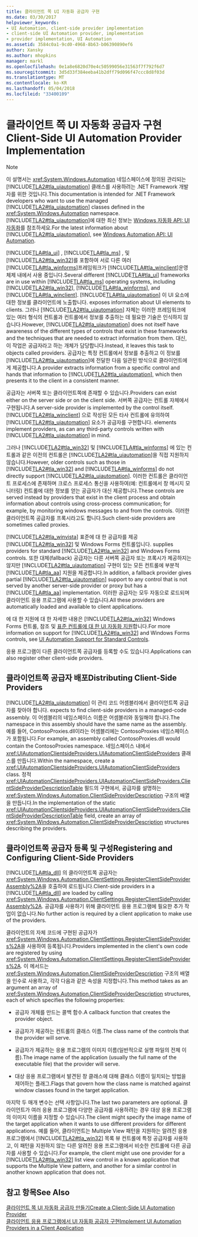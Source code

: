 ```yaml
---
title: 클라이언트 쪽 UI 자동화 공급자 구현
ms.date: 03/30/2017
helpviewer_keywords:
- UI Automation, client-side provider implementation
- client-side UI Automation provider, implementation
- provider implementation, UI Automation
ms.assetid: 3584c0a1-9cd0-4968-8b63-b06390890ef6
author: Xansky
ms.author: mhopkins
manager: markl
ms.openlocfilehash: 0e1a8e6820d70e4c50599056e31563f7f792f6d7
ms.sourcegitcommit: 3d5d33f384eeba41b2dff79d096f47ccc8d8f03d
ms.translationtype: MT
ms.contentlocale: ko-KR
ms.lasthandoff: 05/04/2018
ms.locfileid: "33400109"
---
```

# <a name="client-side-ui-automation-provider-implementation"></a><span data-ttu-id="062ef-102">클라이언트 쪽 UI 자동화 공급자 구현</span><span class="sxs-lookup"><span data-stu-id="062ef-102">Client-Side UI Automation Provider Implementation</span></span>
> [!NOTE]
>  <span data-ttu-id="062ef-103">이 설명서는 <xref:System.Windows.Automation> 네임스페이스에 정의된 관리되는 [!INCLUDE[TLA2#tla_uiautomation](../../../includes/tla2sharptla-uiautomation-md.md)] 클래스를 사용하려는 .NET Framework 개발자를 위한 것입니다.</span><span class="sxs-lookup"><span data-stu-id="062ef-103">This documentation is intended for .NET Framework developers who want to use the managed [!INCLUDE[TLA2#tla_uiautomation](../../../includes/tla2sharptla-uiautomation-md.md)] classes defined in the <xref:System.Windows.Automation> namespace.</span></span> <span data-ttu-id="062ef-104">[!INCLUDE[TLA2#tla_uiautomation](../../../includes/tla2sharptla-uiautomation-md.md)]에 대한 최신 정보는 [Windows 자동화 API: UI 자동화](http://go.microsoft.com/fwlink/?LinkID=156746)를 참조하세요.</span><span class="sxs-lookup"><span data-stu-id="062ef-104">For the latest information about [!INCLUDE[TLA2#tla_uiautomation](../../../includes/tla2sharptla-uiautomation-md.md)], see [Windows Automation API: UI Automation](http://go.microsoft.com/fwlink/?LinkID=156746).</span></span>  
  
 <span data-ttu-id="062ef-105">[!INCLUDE[TLA#tla_ui](../../../includes/tlasharptla-ui-md.md)] , [!INCLUDE[TLA#tla_ms](../../../includes/tlasharptla-ms-md.md)] , 및 [!INCLUDE[TLA2#tla_win32](../../../includes/tla2sharptla-win32-md.md)]를 포함하여 서로 다른 여러 [!INCLUDE[TLA#tla_winforms](../../../includes/tlasharptla-winforms-md.md)]프레임워크가 [!INCLUDE[TLA#tla_winclient](../../../includes/tlasharptla-winclient-md.md)]운영 체제 내에서 사용 중입니다.</span><span class="sxs-lookup"><span data-stu-id="062ef-105">Several different [!INCLUDE[TLA#tla_ui](../../../includes/tlasharptla-ui-md.md)] frameworks are in use within [!INCLUDE[TLA#tla_ms](../../../includes/tlasharptla-ms-md.md)] operating systems, including [!INCLUDE[TLA2#tla_win32](../../../includes/tla2sharptla-win32-md.md)], [!INCLUDE[TLA#tla_winforms](../../../includes/tlasharptla-winforms-md.md)], and [!INCLUDE[TLA#tla_winclient](../../../includes/tlasharptla-winclient-md.md)].</span></span> [!INCLUDE[TLA#tla_uiautomation](../../../includes/tlasharptla-uiautomation-md.md)]<span data-ttu-id="062ef-106"> 이 UI 요소에 대한 정보를 클라이언트에 노출합니다.</span><span class="sxs-lookup"><span data-stu-id="062ef-106"> exposes information about UI elements to clients.</span></span> <span data-ttu-id="062ef-107">그러나 [!INCLUDE[TLA2#tla_uiautomation](../../../includes/tla2sharptla-uiautomation-md.md)] 자체는 이러한 프레임워크에 있는 여러 형식의 컨트롤과 컨트롤에서 정보를 추출하는 데 필요한 기술은 인식하지 않습니다.</span><span class="sxs-lookup"><span data-stu-id="062ef-107">However, [!INCLUDE[TLA2#tla_uiautomation](../../../includes/tla2sharptla-uiautomation-md.md)] does not itself have awareness of the different types of controls that exist in these frameworks and the techniques that are needed to extract information from them.</span></span> <span data-ttu-id="062ef-108">대신, 이 작업은 공급자라고 하는 개체가 담당합니다.</span><span class="sxs-lookup"><span data-stu-id="062ef-108">Instead, it leaves this task to objects called providers.</span></span> <span data-ttu-id="062ef-109">공급자는 특정 컨트롤에서 정보를 추출하고 이 정보를 [!INCLUDE[TLA2#tla_uiautomation](../../../includes/tla2sharptla-uiautomation-md.md)]에 전달한 다음 일관된 방식으로 클라이언트에게 제공합니다.</span><span class="sxs-lookup"><span data-stu-id="062ef-109">A provider extracts information from a specific control and hands that information to [!INCLUDE[TLA2#tla_uiautomation](../../../includes/tla2sharptla-uiautomation-md.md)], which then presents it to the client in a consistent manner.</span></span>  
  
 <span data-ttu-id="062ef-110">공급자는 서버쪽 또는 클라이언트쪽에 존재할 수 있습니다.</span><span class="sxs-lookup"><span data-stu-id="062ef-110">Providers can exist either on the server side or on the client side.</span></span> <span data-ttu-id="062ef-111">서버쪽 공급자는 컨트롤 자체에서 구현됩니다.</span><span class="sxs-lookup"><span data-stu-id="062ef-111">A server-side provider is implemented by the control itself.</span></span> [!INCLUDE[TLA2#tla_winclient](../../../includes/tla2sharptla-winclient-md.md)]<span data-ttu-id="062ef-112"> 으로 작성된 모든 타사 컨트롤에 유의하여 [!INCLUDE[TLA2#tla_uiautomation](../../../includes/tla2sharptla-uiautomation-md.md)] 요소가 공급자를 구현합니다.</span><span class="sxs-lookup"><span data-stu-id="062ef-112"> elements implement providers, as can any third-party controls written with [!INCLUDE[TLA2#tla_uiautomation](../../../includes/tla2sharptla-uiautomation-md.md)] in mind.</span></span>  
  
 <span data-ttu-id="062ef-113">그러나 [!INCLUDE[TLA2#tla_win32](../../../includes/tla2sharptla-win32-md.md)] 및 [!INCLUDE[TLA#tla_winforms](../../../includes/tlasharptla-winforms-md.md)] 에 있는 컨트롤과 같은 이전의 컨트롤은 [!INCLUDE[TLA2#tla_uiautomation](../../../includes/tla2sharptla-uiautomation-md.md)]을 직접 지원하지 않습니다.</span><span class="sxs-lookup"><span data-stu-id="062ef-113">However, older controls such as those in [!INCLUDE[TLA2#tla_win32](../../../includes/tla2sharptla-win32-md.md)] and [!INCLUDE[TLA#tla_winforms](../../../includes/tlasharptla-winforms-md.md)] do not directly support [!INCLUDE[TLA2#tla_uiautomation](../../../includes/tla2sharptla-uiautomation-md.md)].</span></span> <span data-ttu-id="062ef-114">이러한 컨트롤은 클라이언트 프로세스에 존재하며 크로스 프로세스 통신을 사용하여(예: 컨트롤에서 창 메시지 모니터링) 컨트롤에 대한 정보를 얻는 공급자가 대신 제공합니다.</span><span class="sxs-lookup"><span data-stu-id="062ef-114">These controls are served instead by providers that exist in the client process and obtain information about controls using cross-process communication; for example, by monitoring windows messages to and from the controls.</span></span> <span data-ttu-id="062ef-115">이러한 클라이언트쪽 공급자를 프록시라고도 합니다.</span><span class="sxs-lookup"><span data-stu-id="062ef-115">Such client-side providers are sometimes called proxies.</span></span>  
  
 [!INCLUDE[TLA2#tla_winvista](../../../includes/tla2sharptla-winvista-md.md)]<span data-ttu-id="062ef-116"> 표준에 대 한 공급자를 제공 [!INCLUDE[TLA2#tla_win32](../../../includes/tla2sharptla-win32-md.md)] 및 Windows Forms 컨트롤입니다.</span><span class="sxs-lookup"><span data-stu-id="062ef-116"> supplies providers for standard [!INCLUDE[TLA2#tla_win32](../../../includes/tla2sharptla-win32-md.md)] and Windows Forms controls.</span></span> <span data-ttu-id="062ef-117">또한 대체(fallback) 공급자는 다른 서버쪽 공급자 또는 프록시가 제공하지는 않지만 [!INCLUDE[TLA2#tla_uiautomation](../../../includes/tla2sharptla-uiautomation-md.md)] 구현이 있는 모든 컨트롤에 부분적 [!INCLUDE[TLA#tla_aa](../../../includes/tlasharptla-aa-md.md)] 지원을 제공합니다.</span><span class="sxs-lookup"><span data-stu-id="062ef-117">In addition, a fallback provider gives partial [!INCLUDE[TLA2#tla_uiautomation](../../../includes/tla2sharptla-uiautomation-md.md)] support to any control that is not served by another server-side provider or proxy but has a [!INCLUDE[TLA#tla_aa](../../../includes/tlasharptla-aa-md.md)] implementation.</span></span> <span data-ttu-id="062ef-118">이러한 공급자는 모두 자동으로 로드되며 클라이언트 응용 프로그램에 사용할 수 있습니다.</span><span class="sxs-lookup"><span data-stu-id="062ef-118">All these providers are automatically loaded and available to client applications.</span></span>  
  
 <span data-ttu-id="062ef-119">에 대 한 지원에 대 한 자세한 내용은 [!INCLUDE[TLA2#tla_win32](../../../includes/tla2sharptla-win32-md.md)] Windows Forms 컨트롤, 참조 및 [표준 컨트롤에 대 한 UI 자동화 지원](../../../docs/framework/ui-automation/ui-automation-support-for-standard-controls.md)합니다.</span><span class="sxs-lookup"><span data-stu-id="062ef-119">For more information on support for [!INCLUDE[TLA2#tla_win32](../../../includes/tla2sharptla-win32-md.md)] and Windows Forms controls, see [UI Automation Support for Standard Controls](../../../docs/framework/ui-automation/ui-automation-support-for-standard-controls.md).</span></span>  
  
 <span data-ttu-id="062ef-120">응용 프로그램이 다른 클라이언트쪽 공급자를 등록할 수도 있습니다.</span><span class="sxs-lookup"><span data-stu-id="062ef-120">Applications can also register other client-side providers.</span></span>  
  
<a name="Distributing_Client-Side_Providers"></a>   
## <a name="distributing-client-side-providers"></a><span data-ttu-id="062ef-121">클라이언트쪽 공급자 배포</span><span class="sxs-lookup"><span data-stu-id="062ef-121">Distributing Client-Side Providers</span></span>  
 [!INCLUDE[TLA2#tla_uiautomation](../../../includes/tla2sharptla-uiautomation-md.md)]<span data-ttu-id="062ef-122"> 이 관리 코드 어셈블리에서 클라이언트쪽 공급자를 찾아야 합니다.</span><span class="sxs-lookup"><span data-stu-id="062ef-122"> expects to find client-side providers in a managed-code assembly.</span></span> <span data-ttu-id="062ef-123">이 어셈블리의 네임스페이스 이름은 어셈블리와 동일해야 합니다.</span><span class="sxs-lookup"><span data-stu-id="062ef-123">The namespace in this assembly should have the same name as the assembly.</span></span> <span data-ttu-id="062ef-124">예를 들어, ContosoProxies.dll이라는 어셈블리에는 ContosoProxies 네임스페이스가 포함됩니다.</span><span class="sxs-lookup"><span data-stu-id="062ef-124">For example, an assembly called ContosoProxies.dll would contain the ContosoProxies namespace.</span></span> <span data-ttu-id="062ef-125">네임스페이스 내에서 <xref:UIAutomationClientsideProviders.UIAutomationClientSideProviders> 클래스를 만듭니다.</span><span class="sxs-lookup"><span data-stu-id="062ef-125">Within the namespace, create a <xref:UIAutomationClientsideProviders.UIAutomationClientSideProviders> class.</span></span> <span data-ttu-id="062ef-126">정적 <xref:UIAutomationClientsideProviders.UIAutomationClientSideProviders.ClientSideProviderDescriptionTable> 필드의 구현에서, 공급자를 설명하는 <xref:System.Windows.Automation.ClientSideProviderDescription> 구조의 배열을 만듭니다.</span><span class="sxs-lookup"><span data-stu-id="062ef-126">In the implementation of the static <xref:UIAutomationClientsideProviders.UIAutomationClientSideProviders.ClientSideProviderDescriptionTable> field, create an array of <xref:System.Windows.Automation.ClientSideProviderDescription> structures describing the providers.</span></span>  
  
<a name="Registering_and_Configuring_Client-Side_Providers"></a>   
## <a name="registering-and-configuring-client-side-providers"></a><span data-ttu-id="062ef-127">클라이언트쪽 공급자 등록 및 구성</span><span class="sxs-lookup"><span data-stu-id="062ef-127">Registering and Configuring Client-Side Providers</span></span>  
 <span data-ttu-id="062ef-128">[!INCLUDE[TLA#tla_dll](../../../includes/tlasharptla-dll-md.md)] 의 클라이언트쪽 공급자는 <xref:System.Windows.Automation.ClientSettings.RegisterClientSideProviderAssembly%2A>을 호출하여 로드됩니다.</span><span class="sxs-lookup"><span data-stu-id="062ef-128">Client-side providers in a [!INCLUDE[TLA#tla_dll](../../../includes/tlasharptla-dll-md.md)] are loaded by calling <xref:System.Windows.Automation.ClientSettings.RegisterClientSideProviderAssembly%2A>.</span></span> <span data-ttu-id="062ef-129">공급자를 사용하기 위해 클라이언트 응용 프로그램에 필요한 추가 작업이 없습니다.</span><span class="sxs-lookup"><span data-stu-id="062ef-129">No further action is required by a client application to make use of the providers.</span></span>  
  
 <span data-ttu-id="062ef-130">클라이언트의 자체 코드에 구현된 공급자가 <xref:System.Windows.Automation.ClientSettings.RegisterClientSideProviders%2A>을 사용하여 등록됩니다.</span><span class="sxs-lookup"><span data-stu-id="062ef-130">Providers implemented in the client's own code are registered by using <xref:System.Windows.Automation.ClientSettings.RegisterClientSideProviders%2A>.</span></span> <span data-ttu-id="062ef-131">이 메서드는 <xref:System.Windows.Automation.ClientSideProviderDescription> 구조의 배열을 인수로 사용하고, 각각 다음과 같은 속성을 지정합니다.</span><span class="sxs-lookup"><span data-stu-id="062ef-131">This method takes as an argument an array of <xref:System.Windows.Automation.ClientSideProviderDescription> structures, each of which specifies the following properties:</span></span>  
  
-   <span data-ttu-id="062ef-132">공급자 개체를 만드는 콜백 함수.</span><span class="sxs-lookup"><span data-stu-id="062ef-132">A callback function that creates the provider object.</span></span>  
  
-   <span data-ttu-id="062ef-133">공급자가 제공하는 컨트롤의 클래스 이름.</span><span class="sxs-lookup"><span data-stu-id="062ef-133">The class name of the controls that the provider will serve.</span></span>  
  
-   <span data-ttu-id="062ef-134">공급자가 제공하는 응용 프로그램의 이미지 이름(일반적으로 실행 파일의 전체 이름).</span><span class="sxs-lookup"><span data-stu-id="062ef-134">The image name of the application (usually the full name of the executable file) that the provider will serve.</span></span>  
  
-   <span data-ttu-id="062ef-135">대상 응용 프로그램에서 발견된 창 클래스에 대해 클래스 이름이 일치되는 방법을 제어하는 플래그.</span><span class="sxs-lookup"><span data-stu-id="062ef-135">Flags that govern how the class name is matched against window classes found in the target application.</span></span>  
  
 <span data-ttu-id="062ef-136">마지막 두 매개 변수는 선택 사항입니다.</span><span class="sxs-lookup"><span data-stu-id="062ef-136">The last two parameters are optional.</span></span> <span data-ttu-id="062ef-137">클라이언트가 여러 응용 프로그램에 다양한 공급자를 사용하려는 경우 대상 응용 프로그램의 이미지 이름을 지정할 수 있습니다.</span><span class="sxs-lookup"><span data-stu-id="062ef-137">The client might specify the image name of the target application when it wants to use different providers for different applications.</span></span> <span data-ttu-id="062ef-138">예를 들어, 클라이언트는 Multiple View 패턴을 지원하는 알려진 응용 프로그램에서 [!INCLUDE[TLA2#tla_win32](../../../includes/tla2sharptla-win32-md.md)] 목록 뷰 컨트롤에 특정 공급자를 사용하고, 이 패턴을 지원하지 않는 다른 알려진 응용 프로그램에서 비슷한 컨트롤에 다른 공급자를 사용할 수 있습니다.</span><span class="sxs-lookup"><span data-stu-id="062ef-138">For example, the client might use one provider for a [!INCLUDE[TLA2#tla_win32](../../../includes/tla2sharptla-win32-md.md)] list view control in a known application that supports the Multiple View pattern, and another for a similar control in another known application that does not.</span></span>  
  
## <a name="see-also"></a><span data-ttu-id="062ef-139">참고 항목</span><span class="sxs-lookup"><span data-stu-id="062ef-139">See Also</span></span>  
 [<span data-ttu-id="062ef-140">클라이언트 쪽 UI 자동화 공급자 만들기</span><span class="sxs-lookup"><span data-stu-id="062ef-140">Create a Client-Side UI Automation Provider</span></span>](../../../docs/framework/ui-automation/create-a-client-side-ui-automation-provider.md)  
 [<span data-ttu-id="062ef-141">클라이언트 응용 프로그램에서 UI 자동화 공급자 구현</span><span class="sxs-lookup"><span data-stu-id="062ef-141">Implement UI Automation Providers in a Client Application</span></span>](../../../docs/framework/ui-automation/implement-ui-automation-providers-in-a-client-application.md)
